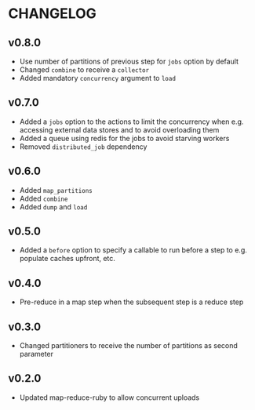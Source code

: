 # CHANGELOG

## v0.8.0

* Use number of partitions of previous step for `jobs` option by default
* Changed `combine` to receive a `collector`
* Added mandatory `concurrency` argument to `load`

## v0.7.0

* Added a `jobs` option to the actions to limit the concurrency
  when e.g. accessing external data stores and to avoid overloading
  them
* Added a queue using redis for the jobs to avoid starving workers
* Removed `distributed_job` dependency

## v0.6.0

* Added `map_partitions`
* Added `combine`
* Added `dump` and `load`

## v0.5.0

* Added a `before` option to specify a callable to run before
  a step to e.g. populate caches upfront, etc.

## v0.4.0

* Pre-reduce in a map step when the subsequent step is a
  reduce step

## v0.3.0

* Changed partitioners to receive the number of partitions
  as second parameter

## v0.2.0

* Updated map-reduce-ruby to allow concurrent uploads
